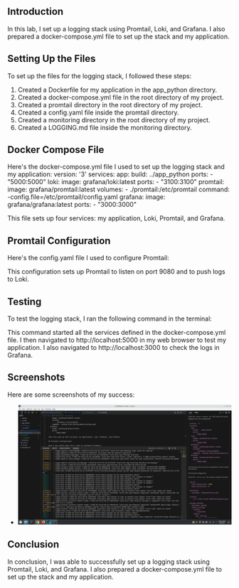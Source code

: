 ## Introduction

In this lab, I set up a logging stack using Promtail, Loki, and Grafana. I also prepared a docker-compose.yml file to set up the stack and my application.

## Setting Up the Files

To set up the files for the logging stack, I followed these steps:

1. Created a Dockerfile for my application in the app_python directory.
2. Created a docker-compose.yml file in the root directory of my project.
3. Created a promtail directory in the root directory of my project.
4. Created a config.yaml file inside the promtail directory.
5. Created a monitoring directory in the root directory of my project.
6. Created a LOGGING.md file inside the monitoring directory.

## Docker Compose File

Here's the docker-compose.yml file I used to set up the logging stack and my application:
    version: '3'
services:
  app:
    build: ../app_python
    ports:
      - "5000:5000"
  loki:
    image: grafana/loki:latest
    ports:
      - "3100:3100"
  promtail:
    image: grafana/promtail:latest
    volumes:
      - ./promtail:/etc/promtail
    command: -config.file=/etc/promtail/config.yaml
  grafana:
    image: grafana/grafana:latest
    ports:
      - "3000:3000"

This file sets up four services: my application, Loki, Promtail, and Grafana.

## Promtail Configuration

Here's the config.yaml file I used to configure Promtail:

This configuration sets up Promtail to listen on port 9080 and to push logs to Loki.

## Testing

To test the logging stack, I ran the following command in the terminal:

This command started all the services defined in the docker-compose.yml file. I then navigated to http://localhost:5000 in my web browser to test my application. I also navigated to http://localhost:3000 to check the logs in Grafana.

## Screenshots

Here are some screenshots of my success:

- ![Screenshot of my application running](monitoring/graffana.png)


## Conclusion

In conclusion, I was able to successfully set up a logging stack using Promtail, Loki, and Grafana. I also prepared a docker-compose.yml file to set up the stack and my application. 
